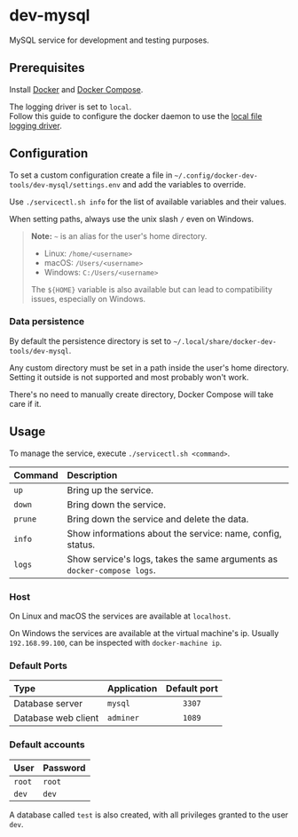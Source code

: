 # dev-mysql

MySQL service for development and testing purposes.

## Prerequisites

Install [Docker](https://docs.docker.com/engine/install/)
and [Docker Compose](https://docs.docker.com/compose/install/).

The logging driver is set to `local`.  
Follow this guide to configure the docker daemon to use the
[local file logging driver](https://docs.docker.com/config/containers/logging/local/).

## Configuration

To set a custom configuration create a file in `~/.config/docker-dev-tools/dev-mysql/settings.env`
and add the variables to override.

Use `./servicectl.sh info` for the list of available variables and their values.

When setting paths, always use the unix slash `/` even on Windows.

> **Note:** `~` is an alias for the user's home directory.
>
> - Linux: `/home/<username>`
> - macOS: `/Users/<username>`
> - Windows: `C:/Users/<username>`
>
> The `${HOME}` variable is also available but can lead to compatibility issues, especially on Windows.

### Data persistence

By default the persistence directory is set to `~/.local/share/docker-dev-tools/dev-mysql`.

Any custom directory must be set in a path inside the user's home directory.
Setting it outside is not supported and most probably won't work.

There's no need to manually create directory, Docker Compose will take care if it.

## Usage

To manage the service, execute `./servicectl.sh <command>`.

| Command | Description                                                             |
| :------ | :---------------------------------------------------------------------- |
| `up`    | Bring up the service.                                                   |
| `down`  | Bring down the service.                                                 |
| `prune` | Bring down the service and delete the data.                             |
| `info`  | Show informations about the service: name, config, status.              |
| `logs`  | Show service's logs, takes the same arguments as `docker-compose logs`. |

### Host

On Linux and macOS the services are available at `localhost`.

On Windows the services are available at the virtual machine's ip. Usually `192.168.99.100`,
can be inspected with `docker-machine ip`.

### Default Ports

| Type                | Application | Default port |
| :------------------ | :---------- | :----------: |
| Database server     | `mysql`     |    `3307`    |
| Database web client | `adminer`   |    `1089`    |

### Default accounts

| User   | Password |
| :----- | :------- |
| `root` | `root`   |
| `dev`  | `dev`    |

A database called `test` is also created, with all privileges granted to the user `dev`.
